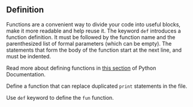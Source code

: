 ## Definition

Functions are a convenient way to divide your code into useful blocks, make it more 
readable and help reuse it. The keyword `def` introduces a function definition. 
It must be followed by the function name and the parenthesized list of formal parameters (which can be empty). 
The statements that form the body of the function start at the next line, and must be indented.

Read more about defining functions in <a href="https://docs.python.org/3/tutorial/controlflow.html#defining-functions">this section</a> of Python Documentation.
  
Define a function that can replace duplicated `print` statements in the file.  

<div class='hint'>Use <code>def</code> keyword to define the <code>fun</code> function.</div>

